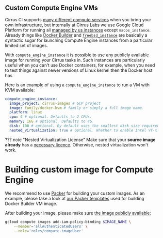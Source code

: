 ## Custom Compute Engine VMs

Cirrus CI supports [many different compute services](supported-computing-services.md) when you bring your own infrastructure, 
but internally at Cirrus Labs we use Google Cloud Platform for running all [managed by us instances](writing-tasks.md#execution-environment)
except `macos_instance`. Already things like [Docker Builder](docker-builder-vm.md) and [`freebsd_instance`](FreeBSD.md)
are basically a syntactic sugar for launching Compute Engine instances from a particular limited set of images.

With `compute_engine_instance` it is possible to use any publicly available image for running your Cirrus tasks in.
Such instances are particularly useful when you can't use Docker containers, for example, when you need to test things
against newer versions of Linux kernel then the Docker host has.

Here is an example of using a `compute_engine_instance` to run a VM with KVM available:

```yaml
compute_engine_instance:
  image_project: cirrus-images # GCP project
  image: family/docker-kvm # family or simply a full image name.
  platform: linux
  cpu: 4 # optional. Defaults to 2 CPUs.
  memory: 16G # optional. Defaults to 4G.
  disk: 100 # optional. By default uses the smallest disk size required by the image.
  nested_virtualization: true # optional. Whether to enable Intel VT-x. Defaults to false.
```

??? note "Nested Virtualization License"
    Make sure that your **source image already** has a [necessary licence](https://cloud.google.com/compute/docs/instances/enable-nested-virtualization-vm-instances#enablenestedvirt).
    Otherwise, nested virtualization won't work.

# Building custom image for Compute Engine

We recommend to use [Packer](https://www.packer.io/) for building your custom images. As an example, please take a look at [our Packer templates](https://github.com/cirruslabs/osx-images)
used for building Docker Builder VM image.

After building your image, please make sure [the image publicly available](https://cloud.google.com/compute/docs/images/managing-access-custom-images#share-images-publicly):

```bash
gcloud compute images add-iam-policy-binding $IMAGE_NAME \
    --member='allAuthenticatedUsers' \
    --role='roles/compute.imageUser'
```
